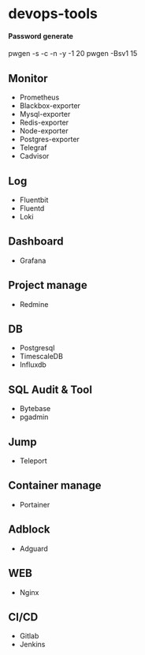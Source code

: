 # devops-tools

#### Password generate
pwgen -s -c -n -y -1 20
pwgen -Bsv1 15

## Monitor

* Prometheus
* Blackbox-exporter
* Mysql-exporter
* Redis-exporter
* Node-exporter
* Postgres-exporter
* Telegraf
* Cadvisor

## Log
* Fluentbit
* Fluentd
* Loki

## Dashboard
* Grafana

## Project manage

* Redmine

## DB

* Postgresql
* TimescaleDB
* Influxdb

## SQL Audit & Tool
* Bytebase
* pgadmin
## Jump
* Teleport

## Container manage
* Portainer

## Adblock
* Adguard

## WEB

* Nginx

## CI/CD

* Gitlab
* Jenkins